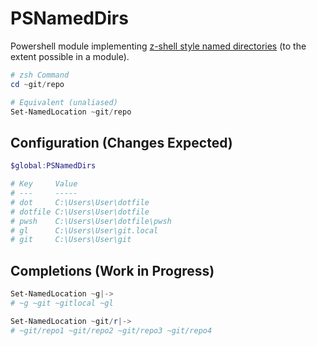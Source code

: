 # PSNamedDirs

Powershell module implementing [z-shell style named directories](https://sorrell.github.io/2020/03/16/WSL-and-ZSH.html) (to the extent possible in a module).

``` powershell
# zsh Command
cd ~git/repo

# Equivalent (unaliased)
Set-NamedLocation ~git/repo
```

## Configuration (Changes Expected)

``` powershell
$global:PSNamedDirs

# Key     Value
# ---     -----
# dot     C:\Users\User\dotfile
# dotfile C:\Users\User\dotfile
# pwsh    C:\Users\User\dotfile\pwsh
# gl      C:\Users\User\git.local
# git     C:\Users\User\git
```

## Completions (Work in Progress)

``` powershell
Set-NamedLocation ~g|->
# ~g ~git ~gitlocal ~gl

Set-NamedLocation ~git/r|->
# ~git/repo1 ~git/repo2 ~git/repo3 ~git/repo4
```
